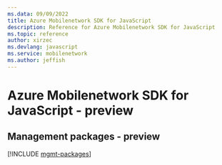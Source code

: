 ```yaml
---
ms.data: 09/09/2022
title: Azure Mobilenetwork SDK for JavaScript
description: Reference for Azure Mobilenetwork SDK for JavaScript
ms.topic: reference
author: xirzec
ms.devlang: javascript
ms.service: mobilenetwork
ms.author: jeffish
---
```

# Azure Mobilenetwork SDK for JavaScript - preview

## Management packages - preview
[!INCLUDE [mgmt-packages](mobilenetwork-mgmt-index.md)]
